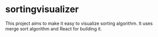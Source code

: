 # sortingvisualizer
This project aims to make it easy to visualize sorting algorithm. It uses merge sort algorithm and React for building it.
